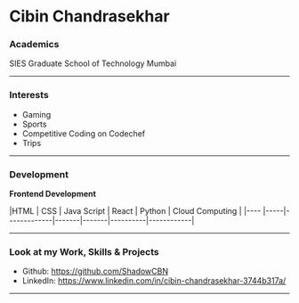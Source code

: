 # Cibin Chandrasekhar

### Academics

SIES Graduate School of Technology
Mumbai

---
### Interests

- Gaming
- Sports
- Competitive Coding on Codechef 
- Trips

---
### Development
**Frontend Development**

|HTML | CSS | Java Script | React | Python | Cloud Computing |
|---- |-----|-------------|-------|-------|----------|------------|


***
### Look at my Work, Skills & Projects

- Github: https://github.com/ShadowCBN
- LinkedIn: https://www.linkedin.com/in/cibin-chandrasekhar-3744b317a/
***

